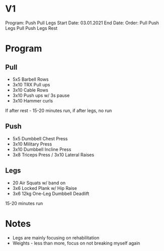# V1

Program: Push Pull Legs
Start Date: 03.01.2021
End Date:
Order: Pull Push Legs Pull Push Legs Rest

# Program

## Pull

* 5x5 Barbell Rows
* 3x10 TRX Pull ups
* 3x10 Cable Rows
* 3x10 Push ups w/ 3s pause
* 3x10 Hammer curls

If after rest - 15-20 minutes run, if after legs, no run

## Push

* 5x5 Dumbbell Chest Press
* 3x10 Military Press
* 3x10 Dumbbell Incline Press
* 3x8 Triceps Press / 3x10 Lateral Raises

## Legs 

* 20 Air Squats w/ band on
* 3x6 Locked Plank w/ Hip Raise
* 3x6 12kg One-Leg Dumbbell Deadlift

15-20 minutes run

# Notes

* Legs are mainly focusing on rehabilitation
* Weights - less than more, focus on not breaking myself again
